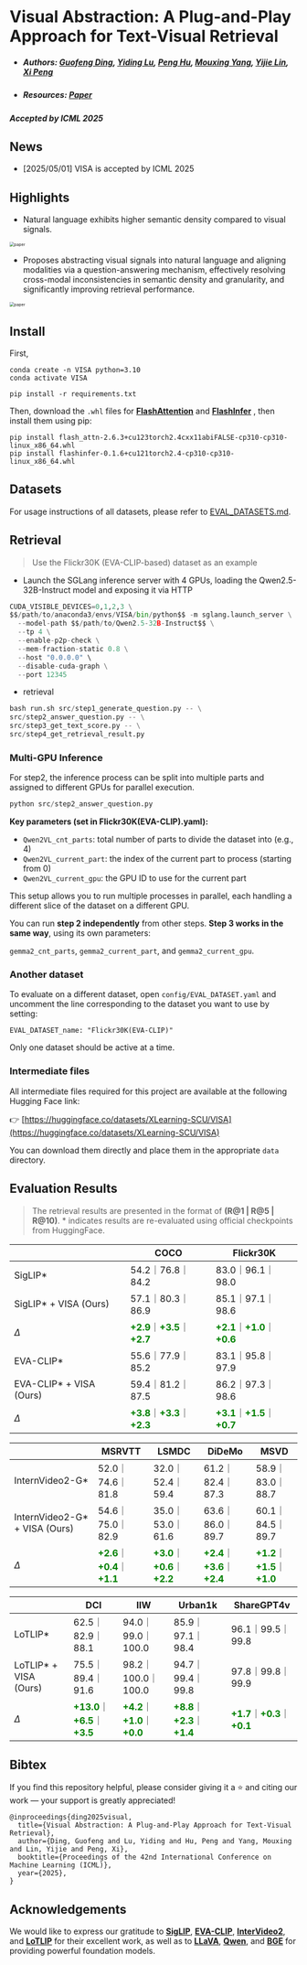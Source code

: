 # Visual Abstraction: A Plug-and-Play Approach for Text-Visual Retrieval

- ##### **Authors:** [Guofeng Ding](https://scholar.google.com.hk/citations?user=oywAwDwAAAAJ&hl=zh-CN&oi=ao), [Yiding Lu](https://object907.github.io/), [Peng Hu](https://penghu-cs.github.io/), [Mouxing Yang](https://mouxingyang.github.io/), [Yijie Lin](https://lin-yijie.github.io/), [Xi Peng](https://pengxi.me/)<br>

- ##### **Resources**: [Paper](http://pengxi.me/wp-content/uploads/2025/05/2025ICML.pdf)

##### **Accepted by ICML 2025**

## News

- [2025/05/01] VISA is accepted by ICML 2025

## Highlights

- Natural language exhibits higher semantic density compared to visual signals.

<img src="VISA.png" alt="paper" style="zoom: 50%;" />

- Proposes abstracting visual signals into natural language and aligning modalities via a question-answering mechanism, effectively resolving cross-modal inconsistencies in semantic density and granularity, and significantly improving retrieval performance.

<img src="example.png" alt="paper" style="zoom: 50%;" />

## Install

First, 

```
conda create -n VISA python=3.10
conda activate VISA

pip install -r requirements.txt
```

Then, download the `.whl` files for [**FlashAttention**](https://github.com/Dao-AILab/flash-attention/releases/download/v2.6.3/flash_attn-2.6.3+cu123torch2.4cxx11abiFALSE-cp310-cp310-linux_x86_64.whl) and [**FlashInfer**](https://github.com/flashinfer-ai/flashinfer/releases/download/v0.1.6/flashinfer-0.1.6+cu121torch2.4-cp310-cp310-linux_x86_64.whl#sha256=d7605fbe3f14ef7f36e702f627c1f06e5a32495b5ebfe34313c3fb15f3e4eb06) , then install them using pip:

```
pip install flash_attn-2.6.3+cu123torch2.4cxx11abiFALSE-cp310-cp310-linux_x86_64.whl
pip install flashinfer-0.1.6+cu121torch2.4-cp310-cp310-linux_x86_64.whl
```

## Datasets

For usage instructions of all datasets, please refer to [EVAL_DATASETS.md](EVAL_DATASETS.md).

## Retrieval

> Use the Flickr30K (EVA-CLIP-based) dataset as an example

-  Launch the SGLang inference server with 4 GPUs, loading the Qwen2.5-32B-Instruct model and exposing it via HTTP

```python
CUDA_VISIBLE_DEVICES=0,1,2,3 \
$$/path/to/anaconda3/envs/VISA/bin/python$$ -m sglang.launch_server \
  --model-path $$/path/to/Qwen2.5-32B-Instruct$$ \
  --tp 4 \
  --enable-p2p-check \
  --mem-fraction-static 0.8 \
  --host "0.0.0.0" \
  --disable-cuda-graph \
  --port 12345
```

- retrieval

```python
bash run.sh src/step1_generate_question.py -- \
src/step2_answer_question.py -- \
src/step3_get_text_score.py -- \
src/step4_get_retrieval_result.py
```

### Multi-GPU Inference

For step2, the inference process can be split into multiple parts and assigned to different GPUs for parallel execution.

```python
python src/step2_answer_question.py
```

**Key parameters (set in Flickr30K(EVA-CLIP).yaml):**

- `Qwen2VL_cnt_parts`: total number of parts to divide the dataset into (e.g., 4)
- `Qwen2VL_current_part`: the index of the current part to process (starting from 0)
- `Qwen2VL_current_gpu`: the GPU ID to use for the current part

This setup allows you to run multiple processes in parallel, each handling a different slice of the dataset on a different GPU.

You can run **step 2 independently** from other steps. **Step 3 works in the same way**, using its own parameters:

`gemma2_cnt_parts`, `gemma2_current_part`, and `gemma2_current_gpu`.

### Another dataset

To evaluate on a different dataset, open `config/EVAL_DATASET.yaml` and uncomment the line corresponding to the dataset you want to use by setting:

```
EVAL_DATASET_name: "Flickr30K(EVA-CLIP)"
```

Only one dataset should be active at a time.

### Intermediate files

All intermediate files required for this project are available at the following Hugging Face link:

👉 [https://huggingface.co/datasets/XLearning-SCU/VISA](https://huggingface.co/datasets/XLearning-SCU/VISA)

You can download them directly and place them in the appropriate `data` directory.

## Evaluation Results

> The retrieval results are presented in the format of **(R@1 | R@5 | R@10)**.  * indicates results are re-evaluated using official checkpoints from HuggingFace.

|                         | COCO                                                         | Flickr30K                                                    |
| ----------------------- | ------------------------------------------------------------ | ------------------------------------------------------------ |
| SigLIP*                 | 54.2｜76.8｜84.2                                             | 83.0｜96.1｜98.0                                             |
| SigLIP* + VISA (Ours)   | 57.1｜80.3｜86.9                                             | 85.1｜97.1｜98.6                                             |
| $\Delta$                | <span style="color:green;">**+2.9**</span>｜<span style="color:green;">**+3.5**</span>｜<span style="color:green;">**+2.7**</span> | <span style="color:green;">**+2.1**</span>｜<span style="color:green;">**+1.0**</span>｜<span style="color:green;">**+0.6**</span> |
| EVA-CLIP*               | 55.6｜77.9｜85.2                                             | 83.1｜95.8｜97.9                                             |
| EVA-CLIP* + VISA (Ours) | 59.4｜81.2｜87.5                                             | 86.2｜97.3｜98.6                                             |
| $\Delta$                | <span style="color:green;">**+3.8**</span>｜<span style="color:green;">**+3.3**</span>｜<span style="color:green;">**+2.3**</span> | <span style="color:green;">**+3.1**</span>｜<span style="color:green;">**+1.5**</span>｜<span style="color:green;">**+0.7**</span> |

|                               | MSRVTT                                                       | LSMDC                                                        | DiDeMo                                                       | MSVD                                                         |
| ----------------------------- | ------------------------------------------------------------ | ------------------------------------------------------------ | ------------------------------------------------------------ | ------------------------------------------------------------ |
| InternVideo2-G*               | 52.0｜74.6｜81.8                                             | 32.0｜52.4｜59.4                                             | 61.2｜82.4｜87.3                                             | 58.9｜83.0｜88.7                                             |
| InternVideo2-G* + VISA (Ours) | 54.6｜75.0｜82.9                                             | 35.0｜53.0｜61.6                                             | 63.6｜86.0｜89.7                                             | 60.1｜84.5｜89.7                                             |
| $\Delta$                      | <span style="color:green;">**+2.6**</span>｜<span style="color:green;">**+0.4**</span>｜<span style="color:green;">**+1.1**</span> | <span style="color:green;">**+3.0**</span>｜<span style="color:green;">**+0.6**</span>｜<span style="color:green;">**+2.2**</span> | <span style="color:green;">**+2.4**</span>｜<span style="color:green;">**+3.6**</span>｜<span style="color:green;">**+2.4**</span> | <span style="color:green;">**+1.2**</span>｜<span style="color:green;">**+1.5**</span>｜<span style="color:green;">**+1.0**</span> |

|                       | DCI                                                          | IIW                                                          | Urban1k                                                      | ShareGPT4v                                                   |
| --------------------- | ------------------------------------------------------------ | ------------------------------------------------------------ | ------------------------------------------------------------ | ------------------------------------------------------------ |
| LoTLIP*               | 62.5｜82.9｜88.1                                             | 94.0｜99.0｜100.0                                            | 85.9｜97.1｜98.4                                             | 96.1｜99.5｜99.8                                             |
| LoTLIP* + VISA (Ours) | 75.5｜89.4｜91.6                                             | 98.2｜100.0｜100.0                                           | 94.7｜99.4｜99.8                                             | 97.8｜99.8｜99.9                                             |
| $\Delta$              | <span style="color:green;">**+13.0**</span>｜<span style="color:green;">**+6.5**</span>｜<span style="color:green;">**+3.5**</span> | <span style="color:green;">**+4.2**</span>｜<span style="color:green;">**+1.0**</span>｜<span style="color:green;">**+0.0**</span> | <span style="color:green;">**+8.8**</span>｜<span style="color:green;">**+2.3**</span>｜<span style="color:green;">**+1.4**</span> | <span style="color:green;">**+1.7**</span>｜<span style="color:green;">**+0.3**</span>｜<span style="color:green;">**+0.1**</span> |

## Bibtex

If you find this repository helpful, please consider giving it a ⭐️ and citing our work — your support is greatly appreciated!

```
@inproceedings{ding2025visual,
  title={Visual Abstraction: A Plug-and-Play Approach for Text-Visual Retrieval},
  author={Ding, Guofeng and Lu, Yiding and Hu, Peng and Yang, Mouxing and Lin, Yijie and Peng, Xi},
  booktitle={Proceedings of the 42nd International Conference on Machine Learning (ICML)},
  year={2025},
}
```

## Acknowledgements

We would like to express our gratitude to [**SigLIP**](https://arxiv.org/abs/2303.15343), [**EVA-CLIP**](https://arxiv.org/abs/2402.04252), [**InterVideo2**](https://arxiv.org/abs/2403.15377), and [**LoTLIP**](https://arxiv.org/abs/2410.05249) for their excellent work, as well as to [**LLaVA**](https://huggingface.co/liuhaotian/llava-v1.6-34b), [**Qwen**](https://huggingface.co/Qwen/Qwen2-VL-7B-Instruct), and [**BGE**](https://huggingface.co/BAAI/bge-reranker-v2.5-gemma2-lightweight) for providing powerful foundation models.

